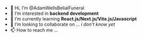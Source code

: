 - 👋 Hi, I’m @AdamWellsBelialFuneral
- 👀 I’m interested in **backend development**
- 🌱 I’m currently learning **React.js/Next.js/Vite.js/Javascript**
- 💞️ I’m looking to collaborate on ... _i don't know yet_
- 📫 How to reach me ...

<!---
AdamWellsBelialFuneral/AdamWellsBelialFuneral is a ✨ special ✨ repository because its `README.md` (this file) appears on your GitHub profile.
You can click the Preview link to take a look at your changes.
--->
